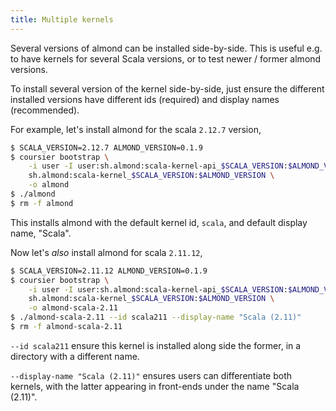 ```yaml
---
title: Multiple kernels
---
```


Several versions of almond can be installed side-by-side. This is useful e.g. to have kernels
for several Scala versions, or to test newer / former almond versions.

To install several version of the kernel side-by-side, just ensure the different installed versions
have different ids (required) and display names (recommended).

For example, let's install almond for the scala `2.12.7` version,
```bash
$ SCALA_VERSION=2.12.7 ALMOND_VERSION=0.1.9
$ coursier bootstrap \
    -i user -I user:sh.almond:scala-kernel-api_$SCALA_VERSION:$ALMOND_VERSION \
    sh.almond:scala-kernel_$SCALA_VERSION:$ALMOND_VERSION \
    -o almond
$ ./almond
$ rm -f almond
```

This installs almond with the default kernel id, `scala`, and default display name, "Scala".

Now let's *also* install almond for scala `2.11.12`,
```bash
$ SCALA_VERSION=2.11.12 ALMOND_VERSION=0.1.9
$ coursier bootstrap \
    -i user -I user:sh.almond:scala-kernel-api_$SCALA_VERSION:$ALMOND_VERSION \
    sh.almond:scala-kernel_$SCALA_VERSION:$ALMOND_VERSION \
    -o almond-scala-2.11
$ ./almond-scala-2.11 --id scala211 --display-name "Scala (2.11)"
$ rm -f almond-scala-2.11
```

`--id scala211` ensure this kernel is installed along side the former, in a directory
with a different name.

`--display-name "Scala (2.11)"` ensures users can differentiate both kernels, with the latter
appearing in front-ends under the name "Scala (2.11)".
